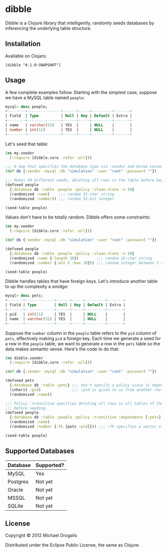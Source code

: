 # dibble

Dibble is a Clojure library that intelligently, randomly seeds databases by inferencing the underlying table structure.

## Installation

Available on Clojars:

    [dibble "0.1.0-SNAPSHOT"]

## Usage

A few complete examples follow. Starting with the simplest case, suppose we have a MySQL table named `people`:
```sql
mysql> desc people;
+--------+---------------+------+-----+---------+-------+
| Field  | Type          | Null | Key | Default | Extra |
+--------+---------------+------+-----+---------+-------+
| name   | varchar(32)   | YES  |     | NULL    |       |
| number | int(11)       | YES  |     | NULL    |       |
+--------+---------------+------+-----+---------+-------+
```

Let's seed that table:
```clojure
(ns my.seeder
  (:require [dibble.core :refer :all]))

;;; A map that specifies the database type via :vendor and Korma connection information.
(def db {:vendor :mysql :db "simulation" :user "root" :password ""})

;;; Makes 50 different seeds, deleting all rows in the table before beginning (using :clean-slate).
(defseed people
  {:database db :table :people :policy :clean-slate :n 50}
  (randomized :name)    ;;; random 32-char string
  (randomized :number)) ;;; random 32-bit integer

(seed-table people)
```

Values don't have to be totally random. Dibble offers some constraints:
```clojure
(ns my.seeder
  (:require [dibble.core :refer :all]))

(def db {:vendor :mysql :db "simulation" :user "root" :password ""})

(defseed people
  {:database db :table :people :policy :clean-slate :n 50}
  (randomized :name {:length 16})        ;;; random 16-char string
  (randomized :number {:min 5 :max 10})) ;;; random integer between 5 and 10 inclusive

(seed-table people)
```

Dibble handles tables that have foreign keys. Let's introduce another table to up the complexity a smidge:
```sql
mysql> desc pets;
+-------+-------------+------+-----+---------+-------+
| Field | Type        | Null | Key | Default | Extra |
+-------+-------------+------+-----+---------+-------+
| pid   | int(11)     | YES  |     | NULL    |       |
| name  | varchar(32) | YES  |     | NULL    |       |
+-------+-------------+------+-----+---------+-------+
```

Suppose the `number` column in the `people` table refers to the `pid` column of `pets`, effectively making `pid` a foreign key. Each time we generate a seed for a row in the `people` table, we want to generate a row in the `pets` table so the data makes semantic sense. Here's the code to do that:

```clojure
(ns dibble.seeder
  (:require [dibble.core :refer :all]))

(def db {:vendor :mysql :db "simulation" :user "root" :password ""})

(defseed pets
  {:database db :table :pets} ;;; don't specify a policy since it depends on other tables
  (inherit :pid)              ;;; :pid is given to us from another row in another table
  (randomized :name))

;;; Policy :transitive specifies deleting all rows in all tables of the :dependents sequence
;;; before seeding.
(defseed people
  {:database db :table :people :policy :transitive :dependents [:pets] :n 50}
  (randomized :name)
  (randomized :number {:fk [pets :pid]})) ;;; :fk specifies a vector of a table and column to place :number into

(seed-table people)
```

## Supported Databases

Database | Supported?
-------- | ----------
MySQL    | Yes
Postgres | Not yet
Oracle   | Not yet
MSSQL    | Not yet
SQLite   | Not yet

## License

Copyright © 2012 Michael Drogalis

Distributed under the Eclipse Public License, the same as Clojure.

